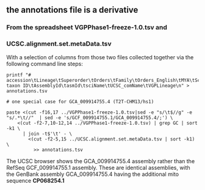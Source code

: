 ## the annotations file is a derivative

### From the spreadsheet **VGPPhase1-freeze-1.0.tsv** and
###    **UCSC.alignment.set.metaData.tsv**

With a selection of columns from those two files collected together
via the following command line steps:

	printf "# accession\tLineage\tSuperorder\tOrders\tFamily\tOrders_English\tMYA\tScientificName\tEnglishName\tNCBI taxon ID\tAssemblyId\tasmId\tsciName\tUCSC_comName\tVGPLineage\n" > annotations.tsv

	# one special case for GCA_009914755.4 (T2T-CHM13/hs1)

	paste <(cut -f16,17 ../VGPPhase1-freeze-1.0.tsv|sed -e "s/\t$//g" -e "s/.*\t//"  | sed -e 's/GCF_009914755.1/GCA_009914755.4/;') \
	    <(cut -f2-7,10-12,14 ../VGPPhase1-freeze-1.0.tsv) | grep GC | sort -k1 \
	      | join -t$'\t' - \
	        <(cut -f2-5,15 ../UCSC.alignment.set.metaData.tsv | sort -k1) \
	          >> annotations.tsv

The UCSC browser shows the GCA_009914755.4 assembly rather than the
RefSeq GCF_009914755.1 assembly.  These are identical assemblies, with
the GenBank assembly GCA_009914755.4 having the additional mito sequence
**CP068254.1**
